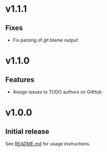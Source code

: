 # v1.1.1
## Fixes
- Fix parsing of git blame output

# v1.1.0
## Features
- Assign issues to TODO authors on GitHub

# v1.0.0
## Initial release
See [README.md](https://github.com/salsita/todo2issue/blob/v1.0.0/README.md) for usage instructions.
